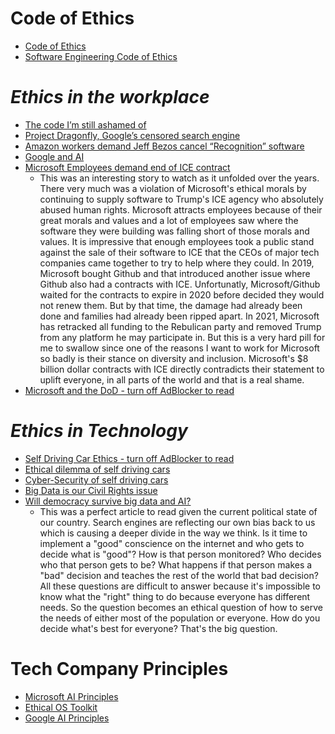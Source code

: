 # Code of Ethics
- [Code of Ethics](https://www.acm.org/code-of-ethics)
- [Software Engineering Code of Ethics](https://ethics.acm.org/code-of-ethics/software-engineering-code/)

# ***Ethics in the workplace***
- [The code I’m still ashamed of](https://www.freecodecamp.org/news/the-code-im-still-ashamed-of-e4c021dff55e/)
- [Project Dragonfly, Google’s censored search engine](https://www.vox.com/2018/8/17/17704526/google-dragonfly-censored-search-engine-china)
- [Amazon workers demand Jeff Bezos cancel “Recognition” software](https://gizmodo.com/amazon-workers-demand-jeff-bezos-cancel-face-recognitio-1827037509)
- [Google and AI](https://gizmodo.com/in-reversal-google-says-its-ai-will-not-be-used-for-we-1826649327)
- [Microsoft Employees demand end of ICE contract](https://www.nytimes.com/2018/06/19/technology/tech-companies-immigration-border.html)
  - This was an interesting story to watch as it unfolded over the years. There very much was a violation of Microsoft's ethical morals by continuing to supply software to Trump's ICE agency who absolutely abused human rights. Microsoft attracts employees because of their great morals and values and a lot of employees saw where the software they were building was falling short of those morals and values. It is impressive that enough employees took a public stand against the sale of their software to ICE that the CEOs of major tech companies came together to try to help where they could. In 2019, Microsoft bought Github and that introduced another issue where Github also had a contracts with ICE. Unfortunatly, Microsoft/Github waited for the contracts to expire in 2020 before decided they would not renew them. But by that time, the damage had already been done and families had already been ripped apart. In 2021, Microsoft has retracked all funding to the Rebulican party and removed Trump from any platform he may participate in. But this is a very hard pill for me to swallow since one of the reasons I want to work for Microsoft so badly is their stance on diversity and inclusion. Microsoft's $8 billion dollar contracts with ICE directly contradicts their statement to uplift everyone, in all parts of the world and that is a real shame.
- [Microsoft and the DoD - turn off AdBlocker to read](https://www.businessinsider.com/microsoft-employees-protest-contract-us-army-hololens-2019-2)

# ***Ethics in Technology***
- [Self Driving Car Ethics - turn off AdBlocker to read](https://www.freep.com/story/money/cars/2017/11/21/self-driving-cars-ethics/804805001/)
- [Ethical dilemma of self driving cars](https://www.theglobeandmail.com/globe-drive/culture/technology/the-ethical-dilemmas-of-self-drivingcars/article37803470/)
- [Cyber-Security of self driving cars](https://phys.org/news/2017-02-cybersecurity-self-driving-cars.html)
- [Big Data is our Civil Rights issue](http://solveforinteresting.com/big-data-is-our-generations-civil-rights-issue-and-we-dont-know-it/)
- [Will democracy survive big data and AI?](https://www.scientificamerican.com/article/will-democracy-survive-big-data-and-artificial-intelligence/)
  - This was a perfect article to read given the current political state of our country. Search engines are reflecting our own bias back to us which is causing a deeper divide in the way we think. Is it time to implement a "good" conscience on the internet and who gets to decide what is "good"? How is that person monitored? Who decides who that person gets to be? What happens if that person makes a "bad" decision and teaches the rest of the world that bad decision? All these questions are difficult to answer because it's impossible to know what the "right" thing to do because everyone has different needs. So the question becomes an ethical question of how to serve the needs of either most of the population or everyone. How do you decide what's best for everyone? That's the big question.

# Tech Company Principles
- [Microsoft AI Principles](https://www.microsoft.com/en-us/ai/responsible-ai)
- [Ethical OS Toolkit](https://ethicalos.org/)
- [Google AI Principles](https://www.blog.google/technology/ai/ai-principles/)